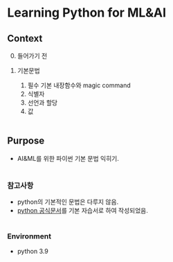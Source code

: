 # Learning Python for ML&AI

## Context

0. 들어가기 전

1. 기본문법
   1. 필수 기본 내장함수와 magic command
   2. 식별자
   3. 선언과 할당
   4. 값
<br><br>

## Purpose
- AI&ML를 위한 파이썬 기본 문법 익히기.
<br><br>

### 참고사항
- python의 기본적인 문법은 다루지 않음.
- [python 공식문서](https://docs.python.org/ko/3/)를 기본 자습서로 하여 작성되었음.
<br><br>

### Environment
- python 3.9
